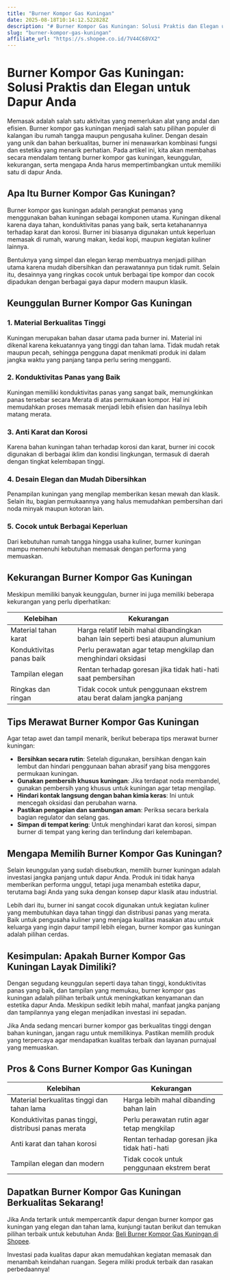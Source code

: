 ```yaml
---
title: "Burner Kompor Gas Kuningan"
date: 2025-08-18T10:14:12.522828Z
description: "# Burner Kompor Gas Kuningan: Solusi Praktis dan Elegan untuk Dapur Anda..."
slug: "burner-kompor-gas-kuningan"
affiliate_url: "https://s.shopee.co.id/7V44C68VX2"
---
```

# Burner Kompor Gas Kuningan: Solusi Praktis dan Elegan untuk Dapur Anda

Memasak adalah salah satu aktivitas yang memerlukan alat yang andal dan efisien. Burner kompor gas kuningan menjadi salah satu pilihan populer di kalangan ibu rumah tangga maupun pengusaha kuliner. Dengan desain yang unik dan bahan berkualitas, burner ini menawarkan kombinasi fungsi dan estetika yang menarik perhatian. Pada artikel ini, kita akan membahas secara mendalam tentang burner kompor gas kuningan, keunggulan, kekurangan, serta mengapa Anda harus mempertimbangkan untuk memiliki satu di dapur Anda.

## Apa Itu Burner Kompor Gas Kuningan?

Burner kompor gas kuningan adalah perangkat pemanas yang menggunakan bahan kuningan sebagai komponen utama. Kuningan dikenal karena daya tahan, konduktivitas panas yang baik, serta ketahanannya terhadap karat dan korosi. Burner ini biasanya digunakan untuk keperluan memasak di rumah, warung makan, kedai kopi, maupun kegiatan kuliner lainnya.

Bentuknya yang simpel dan elegan kerap membuatnya menjadi pilihan utama karena mudah dibersihkan dan perawatannya pun tidak rumit. Selain itu, desainnya yang ringkas cocok untuk berbagai tipe kompor dan cocok dipadukan dengan berbagai gaya dapur modern maupun klasik. 

## Keunggulan Burner Kompor Gas Kuningan

### 1. Material Berkualitas Tinggi
Kuningan merupakan bahan dasar utama pada burner ini. Material ini dikenal karena kekuatannya yang tinggi dan tahan lama. Tidak mudah retak maupun pecah, sehingga pengguna dapat menikmati produk ini dalam jangka waktu yang panjang tanpa perlu sering mengganti.

### 2. Konduktivitas Panas yang Baik
Kuningan memiliki konduktivitas panas yang sangat baik, memungkinkan panas tersebar secara Merata di atas permukaan kompor. Hal ini memudahkan proses memasak menjadi lebih efisien dan hasilnya lebih matang merata.

### 3. Anti Karat dan Korosi
Karena bahan kuningan tahan terhadap korosi dan karat, burner ini cocok digunakan di berbagai iklim dan kondisi lingkungan, termasuk di daerah dengan tingkat kelembapan tinggi.

### 4. Desain Elegan dan Mudah Dibersihkan
Penampilan kuningan yang mengilap memberikan kesan mewah dan klasik. Selain itu, bagian permukaannya yang halus memudahkan pembersihan dari noda minyak maupun kotoran lain.

### 5. Cocok untuk Berbagai Keperluan
Dari kebutuhan rumah tangga hingga usaha kuliner, burner kuningan mampu memenuhi kebutuhan memasak dengan performa yang memuaskan.

## Kekurangan Burner Kompor Gas Kuningan

Meskipun memiliki banyak keunggulan, burner ini juga memiliki beberapa kekurangan yang perlu diperhatikan:

| Kelebihan | Kekurangan |
| --- | --- |
| Material tahan karat | Harga relatif lebih mahal dibandingkan bahan lain seperti besi ataupun alumunium |
| Konduktivitas panas baik | Perlu perawatan agar tetap mengkilap dan menghindari oksidasi |
| Tampilan elegan | Rentan terhadap goresan jika tidak hati-hati saat pembersihan |
| Ringkas dan ringan | Tidak cocok untuk penggunaan ekstrem atau berat dalam jangka panjang |

## Tips Merawat Burner Kompor Gas Kuningan

Agar tetap awet dan tampil menarik, berikut beberapa tips merawat burner kuningan:

- **Bersihkan secara rutin**: Setelah digunakan, bersihkan dengan kain lembut dan hindari penggunaan bahan abrasif yang bisa menggores permukaan kuningan.
- **Gunakan pembersih khusus kuningan**: Jika terdapat noda membandel, gunakan pembersih yang khusus untuk kuningan agar tetap mengilap.
- **Hindari kontak langsung dengan bahan kimia keras**: Ini untuk mencegah oksidasi dan perubahan warna.
- **Pastikan pengapian dan sambungan aman**: Periksa secara berkala bagian regulator dan selang gas.
- **Simpan di tempat kering**: Untuk menghindari karat dan korosi, simpan burner di tempat yang kering dan terlindung dari kelembapan.

## Mengapa Memilih Burner Kompor Gas Kuningan?

Selain keunggulan yang sudah disebutkan, memilih burner kuningan adalah investasi jangka panjang untuk dapur Anda. Produk ini tidak hanya memberikan performa unggul, tetapi juga menambah estetika dapur, terutama bagi Anda yang suka dengan konsep dapur klasik atau industrial.

Lebih dari itu, burner ini sangat cocok digunakan untuk kegiatan kuliner yang membutuhkan daya tahan tinggi dan distribusi panas yang merata. Baik untuk pengusaha kuliner yang menjaga kualitas masakan atau untuk keluarga yang ingin dapur tampil lebih elegan, burner kompor gas kuningan adalah pilihan cerdas.

## Kesimpulan: Apakah Burner Kompor Gas Kuningan Layak Dimiliki?

Dengan segudang keunggulan seperti daya tahan tinggi, konduktivitas panas yang baik, dan tampilan yang memukau, burner kompor gas kuningan adalah pilihan terbaik untuk meningkatkan kenyamanan dan estetika dapur Anda. Meskipun sedikit lebih mahal, manfaat jangka panjang dan tampilannya yang elegan menjadikan investasi ini sepadan.

Jika Anda sedang mencari burner kompor gas berkualitas tinggi dengan bahan kuningan, jangan ragu untuk memilikinya. Pastikan memilih produk yang terpercaya agar mendapatkan kualitas terbaik dan layanan purnajual yang memuaskan.

## Pros & Cons Burner Kompor Gas Kuningan

| Kelebihan | Kekurangan |
| --- | --- |
| Material berkualitas tinggi dan tahan lama | Harga lebih mahal dibanding bahan lain |
| Konduktivitas panas tinggi, distribusi panas merata | Perlu perawatan rutin agar tetap mengkilap |
| Anti karat dan tahan korosi | Rentan terhadap goresan jika tidak hati-hati |
| Tampilan elegan dan modern | Tidak cocok untuk penggunaan ekstrem berat |

## Dapatkan Burner Kompor Gas Kuningan Berkualitas Sekarang!

Jika Anda tertarik untuk mempercantik dapur dengan burner kompor gas kuningan yang elegan dan tahan lama, kunjungi tautan berikut dan temukan pilihan terbaik untuk kebutuhan Anda: [Beli Burner Kompor Gas Kuningan di Shopee](https://s.shopee.co.id/7V44C68VX2).

Investasi pada kualitas dapur akan memudahkan kegiatan memasak dan menambah keindahan ruangan. Segera miliki produk terbaik dan rasakan perbedaannya!